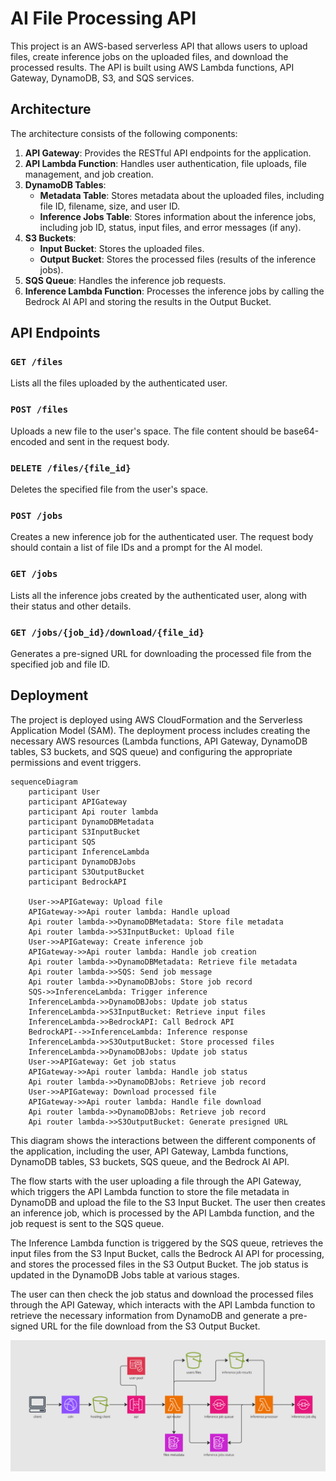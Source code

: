 ﻿# AI File Processing API

This project is an AWS-based serverless API that allows users to upload files, create inference jobs on the uploaded files, and download the processed results. The API is built using AWS Lambda functions, API Gateway, DynamoDB, S3, and SQS services.

## Architecture

The architecture consists of the following components:

1. **API Gateway**: Provides the RESTful API endpoints for the application.
2. **API Lambda Function**: Handles user authentication, file uploads, file management, and job creation.
3. **DynamoDB Tables**:
   - **Metadata Table**: Stores metadata about the uploaded files, including file ID, filename, size, and user ID.
   - **Inference Jobs Table**: Stores information about the inference jobs, including job ID, status, input files, and error messages (if any).
4. **S3 Buckets**:
   - **Input Bucket**: Stores the uploaded files.
   - **Output Bucket**: Stores the processed files (results of the inference jobs).
5. **SQS Queue**: Handles the inference job requests.
6. **Inference Lambda Function**: Processes the inference jobs by calling the Bedrock AI API and storing the results in the Output Bucket.

## API Endpoints

### `GET /files`

Lists all the files uploaded by the authenticated user.

### `POST /files`

Uploads a new file to the user's space. The file content should be base64-encoded and sent in the request body.

### `DELETE /files/{file_id}`

Deletes the specified file from the user's space.

### `POST /jobs`

Creates a new inference job for the authenticated user. The request body should contain a list of file IDs and a prompt for the AI model.

### `GET /jobs`

Lists all the inference jobs created by the authenticated user, along with their status and other details.

### `GET /jobs/{job_id}/download/{file_id}`

Generates a pre-signed URL for downloading the processed file from the specified job and file ID.

## Deployment

The project is deployed using AWS CloudFormation and the Serverless Application Model (SAM). The deployment process includes creating the necessary AWS resources (Lambda functions, API Gateway, DynamoDB tables, S3 buckets, and SQS queue) and configuring the appropriate permissions and event triggers.

```mermaid
sequenceDiagram
    participant User
    participant APIGateway
    participant Api router lambda
    participant DynamoDBMetadata
    participant S3InputBucket
    participant SQS
    participant InferenceLambda
    participant DynamoDBJobs
    participant S3OutputBucket
    participant BedrockAPI

    User->>APIGateway: Upload file
    APIGateway->>Api router lambda: Handle upload
    Api router lambda->>DynamoDBMetadata: Store file metadata
    Api router lambda->>S3InputBucket: Upload file
    User->>APIGateway: Create inference job
    APIGateway->>Api router lambda: Handle job creation
    Api router lambda->>DynamoDBMetadata: Retrieve file metadata
    Api router lambda->>SQS: Send job message
    Api router lambda->>DynamoDBJobs: Store job record
    SQS->>InferenceLambda: Trigger inference
    InferenceLambda->>DynamoDBJobs: Update job status
    InferenceLambda->>S3InputBucket: Retrieve input files
    InferenceLambda->>BedrockAPI: Call Bedrock API
    BedrockAPI-->>InferenceLambda: Inference response
    InferenceLambda->>S3OutputBucket: Store processed files
    InferenceLambda->>DynamoDBJobs: Update job status
    User->>APIGateway: Get job status
    APIGateway->>Api router lambda: Handle job status
    Api router lambda->>DynamoDBJobs: Retrieve job record
    User->>APIGateway: Download processed file
    APIGateway->>Api router lambda: Handle file download
    Api router lambda->>DynamoDBJobs: Retrieve job record
    Api router lambda->>S3OutputBucket: Generate presigned URL
```

This diagram shows the interactions between the different components of the application, including the user, API Gateway, Lambda functions, DynamoDB tables, S3 buckets, SQS queue, and the Bedrock AI API.

The flow starts with the user uploading a file through the API Gateway, which triggers the API Lambda function to store the file metadata in DynamoDB and upload the file to the S3 Input Bucket. The user then creates an inference job, which is processed by the API Lambda function, and the job request is sent to the SQS queue.

The Inference Lambda function is triggered by the SQS queue, retrieves the input files from the S3 Input Bucket, calls the Bedrock AI API for processing, and stores the processed files in the S3 Output Bucket. The job status is updated in the DynamoDB Jobs table at various stages.

The user can then check the job status and download the processed files through the API Gateway, which interacts with the API Lambda function to retrieve the necessary information from DynamoDB and generate a pre-signed URL for the file download from the S3 Output Bucket.

![infra](./assets/arq-infra.png)

